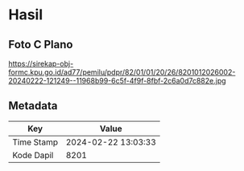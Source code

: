 # Hasil

## Foto C Plano

https://sirekap-obj-formc.kpu.go.id/ad77/pemilu/pdpr/82/01/01/20/26/8201012026002-20240222-121249--11968b99-6c5f-4f9f-8fbf-2c6a0d7c882e.jpg


## Metadata

| Key        | Value               |
| ---------- | ------------------- |
| Time Stamp | 2024-02-22 13:03:33 |
| Kode Dapil | 8201                |



